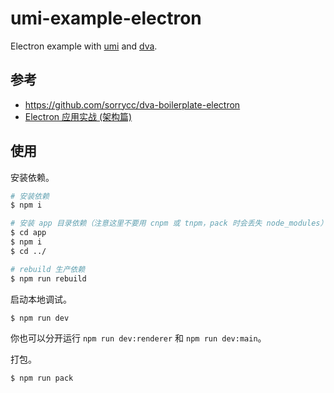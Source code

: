 # umi-example-electron

Electron example with [umi](https://github.com/umijs/umi/) and [dva](https://github.com/dvajs/dva/).

## 参考

* https://github.com/sorrycc/dva-boilerplate-electron
* [Electron 应用实战 (架构篇)](https://github.com/sorrycc/blog/issues/13)

## 使用

安装依赖。

```bash
# 安装依赖
$ npm i

# 安装 app 目录依赖（注意这里不要用 cnpm 或 tnpm，pack 时会丢失 node_modules）
$ cd app
$ npm i
$ cd ../

# rebuild 生产依赖
$ npm run rebuild
```

启动本地调试。

```bash
$ npm run dev
```

你也可以分开运行 `npm run dev:renderer` 和 `npm run dev:main`。

打包。

```bash
$ npm run pack
```
